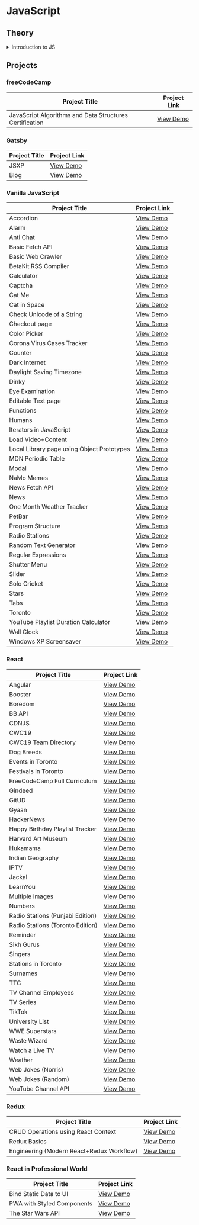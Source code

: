 # JavaScript

## Theory

<details>
  <summary>Introduction to JS</summary>

- JS was created at Mozilla. Mozilla standardized JS under **ECMAScript**.

- ECMAScript 2015 / ES6 is supported by all web browsers.

- If Java was Toronto, then JS is Delhi. They are entirely different languages with different nature.

- If JS was Delhi, it may resemble in parts with Scheme language (if it was Bangalore) or Self language (if it was Mumbai). However, JS is in itself a standalone, general purpose programming language.

- **Core** JS API is able to process data types. I/O execution is dependent on _Host_.

- **Browser** present host environment to write programs that interact via DOM API to perform DOM manipulation, execute I/O operations through embedded devices, display result in HTML/CSS format and much more

- **Node** present host environment to write programs that interact via OS based API to perform network calls, run shell scripts, read or write system files and much more

### Reference

[JavaScript: The Definitive Guide, 7th Edition](https://www.oreilly.com/library/view/javascript-the-definitive/9781491952016/)

</details>

## Projects

### freeCodeCamp

| Project Title                                           | Project Link                                                                                     |
| ------------------------------------------------------- | ------------------------------------------------------------------------------------------------ |
| JavaScript Algorithms and Data Structures Certification | [View Demo](https://www.youtube.com/watch?v=i_0D6452HZg&list=PLUwWRchG-odq30zS-__AmZQQAcHzpBXaB) |

### Gatsby

| Project Title | Project Link                              |
| ------------- | ----------------------------------------- |
| JSXP          | [View Demo](https://jsxp.netlify.app)     |
| Blog          | [View Demo](https://satrangi.netlify.app) |

### Vanilla JavaScript

| Project Title                              | Project Link                                                             |
| ------------------------------------------ | ------------------------------------------------------------------------ |
| Accordion                                  | [View Demo](https://tpkahlon.github.io/javascript/40)                    |
| Alarm                                      | [View Demo](https://tpkahlon.github.io/javascript/23)                    |
| Anti Chat                                  | [View Demo](https://tpkahlon.github.io/javascript/30)                    |
| Basic Fetch API                            | [View Demo](https://tpkahlon.github.io/javascript/basic-fetch-api)       |
| Basic Web Crawler                          | [View Demo](https://tpkahlon.github.io/javascript/16)                    |
| BetaKit RSS Compiler                       | [View Demo](https://tpkahlon.github.io/javascript/33)                    |
| Calculator                                 | [View Demo](https://tpkahlon.github.io/javascript/calculator)            |
| Captcha                                    | [View Demo](https://tpkahlon.github.io/javascript/45)                    |
| Cat Me                                     | [View Demo](https://tpkahlon.github.io/javascript/cat-gallery)           |
| Cat in Space                               | [View Demo](https://tpkahlon.github.io/javascript/32)                    |
| Check Unicode of a String                  | [View Demo](https://tpkahlon.github.io/javascript/check-unicode)         |
| Checkout page                              | [View Demo](https://tpkahlon.github.io/javascript/17)                    |
| Color Picker                               | [View Demo](https://tpkahlon.github.io/javascript/34)                    |
| Corona Virus Cases Tracker                 | [View Demo](https://tpkahlon.github.io/javascript/29)                    |
| Counter                                    | [View Demo](https://tpkahlon.github.io/javascript/35)                    |
| Dark Internet                              | [View Demo](https://tpkahlon.github.io/javascript/26)                    |
| Daylight Saving Timezone                   | [View Demo](https://tpkahlon.github.io/javascript/1)                     |
| Dinky                                      | [View Demo](https://tpkahlon.github.io/javascript/dinky)                 |
| Eye Examination                            | [View Demo](https://tpkahlon.github.io/javascript/47)                    |
| Editable Text page                         | [View Demo](https://tpkahlon.github.io/javascript/18)                    |
| Functions                                  | [View Demo](https://tpkahlon.github.io/javascript/functions)             |
| Humans                                     | [View Demo](https://tpkahlon.github.io/javascript/27A)                   |
| Iterators in JavaScript                    | [View Demo](https://tpkahlon.github.io/javascript/24)                    |
| Load Video+Content                         | [View Demo](https://tpkahlon.github.io/javascript/42)                    |
| Local Library page using Object Prototypes | [View Demo](https://tpkahlon.github.io/javascript/19)                    |
| MDN Periodic Table                         | [View Demo](https://tpkahlon.github.io/javascript/43)                    |
| Modal                                      | [View Demo](https://tpkahlon.github.io/javascript/39)                    |
| NaMo Memes                                 | [View Demo](https://tpkahlon.github.io/javascript/31)                    |
| News Fetch API                             | [View Demo](https://tpkahlon.github.io/javascript/news-fetch-api)        |
| News                                       | [View Demo](https://tpkahlon.github.io/javascript/21)                    |
| One Month Weather Tracker                  | [View Demo](https://tpkahlon.github.io/javascript/3)                     |
| PetBar                                     | [View Demo](https://tpkahlon.github.io/javascript/37)                    |
| Program Structure                          | [View Demo](https://tpkahlon.github.io/javascript/program-structure)     |
| Radio Stations                             | [View Demo](https://tpkahlon.github.io/javascript/radio-app)             |
| Random Text Generator                      | [View Demo](https://tpkahlon.github.io/javascript/random-text-generator) |
| Regular Expressions                        | [View Demo](https://tpkahlon.github.io/javascript/22)                    |
| Shutter Menu                               | [View Demo](https://tpkahlon.github.io/javascript/38)                    |
| Slider                                     | [View Demo](https://tpkahlon.github.io/javascript/36)                    |
| Solo Cricket                               | [View Demo](https://tpkahlon.github.io/javascript/46)                    |
| Stars                                      | [View Demo](https://tpkahlon.github.io/javascript/stars)                 |
| Tabs                                       | [View Demo](https://tpkahlon.github.io/javascript/41)                    |
| Toronto                                    | [View Demo](https://tpkahlon.github.io/javascript/toronto)               |
| YouTube Playlist Duration Calculator       | [View Demo](https://tpkahlon.github.io/javascript/44)                    |
| Wall Clock                                 | [View Demo](https://tpkahlon.github.io/javascript/25)                    |
| Windows XP Screensaver                     | [View Demo](https://tpkahlon.github.io/javascript/15)                    |

### React

| Project Title                    | Project Link                                        |
| -------------------------------- | --------------------------------------------------- |
| Angular                          | [View Demo](https://crudinangularjs.netlify.app)    |
| Booster                          | [View Demo](https://boostmeup.netlify.app)          |
| Boredom                          | [View Demo](https://boredom.netlify.app)            |
| BB API                           | [View Demo](https://bbapi.netlify.app)              |
| CDNJS                            | [View Demo](https://jscdn.netlify.app)              |
| CWC19                            | [View Demo](https://crudwithcwc19.netlify.app)      |
| CWC19 Team Directory             | [View Demo](https://cwctd.netlify.app)              |
| Dog Breeds                       | [View Demo](https://breedsofdogs.netlify.app)       |
| Events in Toronto                | [View Demo](https://eventsto.netlify.app)           |
| Festivals in Toronto             | [View Demo](https://festivalsto.netlify.app)        |
| FreeCodeCamp Full Curriculum     | [View Demo](https://fccfc.netlify.app)              |
| Gindeed                          | [View Demo](https://gindeed.netlify.app)            |
| GitUD                            | [View Demo](https://gitud.netlify.app)              |
| Gyaan                            | [View Demo](https://gyaan.netlify.app)              |
| HackerNews                       | [View Demo](https://top10hackernews.netlify.app)    |
| Happy Birthday Playlist Tracker  | [View Demo](https://hbdsongs.netlify.app)           |
| Harvard Art Museum               | [View Demo](https://harvard-art-museum.netlify.app) |
| Hukamama                         | [View Demo](https://hukamnama.netlify.app/)         |
| Indian Geography                 | [View Demo](https://indiangeography.netlify.app)    |
| IPTV                             | [View Demo](https://iptv-org.netlify.app)           |
| Jackal                           | [View Demo](https://jackal.netlify.app)             |
| LearnYou                         | [View Demo](https://learnyou.netlify.app)           |
| Multiple Images                  | [View Demo](https://multiple-images.netlify.app)    |
| Numbers                          | [View Demo](https://numbersapi.netlify.app)         |
| Radio Stations (Punjabi Edition) | [View Demo](https://japji.netlify.app)              |
| Radio Stations (Toronto Edition) | [View Demo](https://radioto.netlify.app)            |
| Reminder                         | [View Demo](https://myreminders.netlify.app)        |
| Sikh Gurus                       | [View Demo](https://sikhism.netlify.app)            |
| Singers                          | [View Demo](https://punjabitopten.netlify.app)      |
| Stations in Toronto              | [View Demo](https://stationsto.netlify.app)         |
| Surnames                         | [View Demo](https://surnames.netlify.app)           |
| TTC                              | [View Demo](https://ttcinc.netlify.app)             |
| TV Channel Employees             | [View Demo](https://crudwithemployees.netlify.app)  |
| TV Series                        | [View Demo](https://tvshowsapi.netlify.app/)        |
| TikTok                           | [View Demo](https://tiktoks.netlify.app)            |
| University List                  | [View Demo](https://universities.netlify.app)       |
| WWE Superstars                   | [View Demo](https://wwestars.netlify.app)           |
| Waste Wizard                     | [View Demo](https://wasteto.netlify.app)            |
| Watch a Live TV                  | [View Demo](https://bbctoronto.netlify.app)         |
| Weather                          | [View Demo](https://monthlyweather.netlify.app)     |
| Web Jokes (Norris)               | [View Demo](https://jokesbychucknorris.netlify.app) |
| Web Jokes (Random)               | [View Demo](https://morejokes.netlify.app)          |
| YouTube Channel API              | [View Demo](https://jaanmahal.netlify.app)          |

### Redux

| Project Title                             | Project Link                                             |
| ----------------------------------------- | -------------------------------------------------------- |
| CRUD Operations using React Context       | [View Demo](https://react-context-crud.netlify.app)      |
| Redux Basics                              | [View Demo](https://tpkahlon.github.io/javascript/redux) |
| Engineering (Modern React+Redux Workflow) | [View Demo](https://bmo-engineering.netlify.app)         |

### React in Professional World

| Project Title              | Project Link                                    |
| -------------------------- | ----------------------------------------------- |
| Bind Static Data to UI     | [View Demo](https://cars-list.netlify.app/)     |
| PWA with Styled Components | [View Demo](https://a-random-user.netlify.app/) |
| The Star Wars API          | [View Demo](https://tswa.netlify.app/)          |

